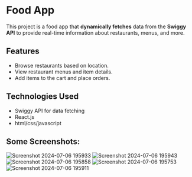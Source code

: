 # Food App
This project is a food app that **dynamically fetches** data from the **Swiggy API** to provide real-time information about restaurants, menus, and more.
## Features
- Browse restaurants based on location.
- View restaurant menus and item details.
- Add items to the cart and place orders.
## Technologies Used
- Swiggy API for data fetching
- React.js
- html/css/javascript

## Some Screenshots:
![Screenshot 2024-07-06 195933](https://github.com/nikhilarsid/reactapp/assets/128669883/25b15a08-6936-4230-b916-c14c965d4e8b)
![Screenshot 2024-07-06 195943](https://github.com/nikhilarsid/reactapp/assets/128669883/6129e264-a3f5-4d12-b24f-6d899137819b)
![Screenshot 2024-07-06 195858](https://github.com/nikhilarsid/reactapp/assets/128669883/a54b1447-d48b-402f-b65b-ecae5b0e4729)
![Screenshot 2024-07-06 195753](https://github.com/nikhilarsid/reactapp/assets/128669883/4a38013e-14b4-4fbc-8098-cf6f66a0ffe1)
![Screenshot 2024-07-06 195911](https://github.com/nikhilarsid/reactapp/assets/128669883/3bfbb0d3-ab68-4d26-bf64-482e714106a7)
